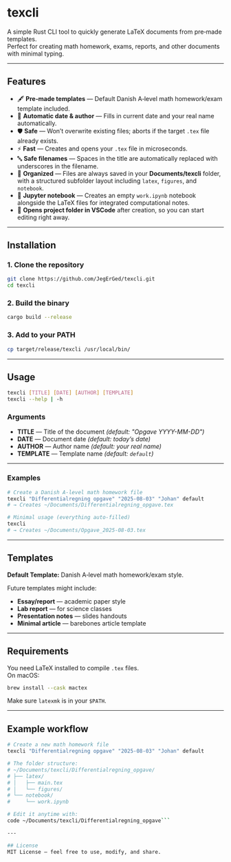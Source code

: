 # texcli

A simple Rust CLI tool to quickly generate LaTeX documents from pre‑made templates.  
Perfect for creating math homework, exams, reports, and other documents with minimal typing.

---

## Features

- 🖋 **Pre‑made templates** — Default Danish A‑level math homework/exam template included.
- 📅 **Automatic date & author** — Fills in current date and your real name automatically.
- 🛡 **Safe** — Won’t overwrite existing files; aborts if the target `.tex` file already exists.
- ⚡ **Fast** — Creates and opens your `.tex` file in microseconds.
- 🔤 **Safe filenames** — Spaces in the title are automatically replaced with underscores in the filename.
- 📂 **Organized** — Files are always saved in your **Documents/texcli** folder, with a structured subfolder layout including `latex`, `figures`, and `notebook`.
- 📓 **Jupyter notebook** — Creates an empty `work.ipynb` notebook alongside the LaTeX files for integrated computational notes.
- 🚀 **Opens project folder in VSCode** after creation, so you can start editing right away.

---

## Installation

### 1. Clone the repository
```bash
git clone https://github.com/JegErGed/texcli.git
cd texcli
```

### 2. Build the binary
```bash
cargo build --release
```

### 3. Add to your PATH
```bash
cp target/release/texcli /usr/local/bin/
```

---

## Usage

```bash
texcli [TITLE] [DATE] [AUTHOR] [TEMPLATE]
texcli --help | -h
```

### Arguments
- **TITLE** — Title of the document *(default: "Opgave YYYY-MM-DD")*
- **DATE** — Document date *(default: today’s date)*
- **AUTHOR** — Author name *(default: your real name)*
- **TEMPLATE** — Template name *(default: `default`)*

---

### Examples

```bash
# Create a Danish A-level math homework file
texcli "Differentialregning opgave" "2025-08-03" "Johan" default
# → Creates ~/Documents/Differentialregning_opgave.tex

# Minimal usage (everything auto-filled)
texcli
# → Creates ~/Documents/Opgave_2025-08-03.tex
```

---

## Templates

**Default Template:** Danish A‑level math homework/exam style.

Future templates might include:
- **Essay/report** — academic paper style
- **Lab report** — for science classes
- **Presentation notes** — slides handouts
- **Minimal article** — barebones article template

---

## Requirements

You need LaTeX installed to compile `.tex` files.  
On macOS:
```bash
brew install --cask mactex
```

Make sure `latexmk` is in your `$PATH`.

---

## Example workflow

```bash
# Create a new math homework file
texcli "Differentialregning opgave" "2025-08-03" "Johan" default

# The folder structure:
# ~/Documents/texcli/Differentialregning_opgave/
# ├── latex/
# │   ├── main.tex
# │   └── figures/
# └── notebook/
#     └── work.ipynb

# Edit it anytime with:
code ~/Documents/texcli/Differentialregning_opgave```

---

## License
MIT License — feel free to use, modify, and share.
